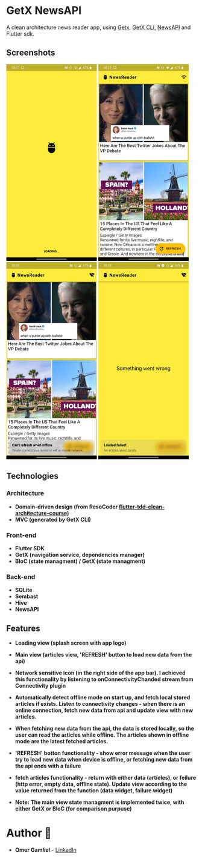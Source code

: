 # GetX NewsAPI

A clean architecture news reader app, using [Getx](https://pub.dev/packages/get), [GetX CLI](https://pub.dev/packages/get_cli), [NewsAPI](https://newsapi.org/) and Flutter sdk.

## Screenshots

<img src="screenshots/screenshot 2.jpg" width="240px"> <img src="screenshots/screenshot 3.jpg" width="240px"/> <img src="screenshots/screenshot 1.jpg" width="240px"/> <img src="screenshots/screenshot 4.jpg" width="240px"/>


## Technologies
 
### Architecture
- **Domain-driven design (from ResoCoder [flutter-tdd-clean-architecture-course](https://github.com/ResoCoder/flutter-tdd-clean-architecture-course))**
- **MVC (generated by GetX CLI)**

### Front-end
- **Flutter SDK**
- **GetX (navigation service, dependencies manager)**
- **BloC (state managment) / GetX (state managment)**

### Back-end
- **SQLite**
- **Sembast**
- **Hive**
- **NewsAPI** 

## Features

- **Loading view (splash screen with app logo)**
- **Main view (articles view, 'REFRESH' button to load new data from the api)**
- **Network sensitive icon (in the right side of the app bar). I achieved this functionality by listening to onConnectivityChanded stream from Connectivity plugin**
- **Automatically detect offline mode on start up, and fetch local stored articles if exists. Listen to connectivity changes - when there is an online connection, fetch new data from api and update view with new articles.**
- **When fetching new data from the api, the data is stored locally, so the user can read the articles while offline. The articles shown in offline mode are the latest fetched articles.**
- **'REFRESH' botton functionality - show error message when the user try to load new data when device is offline, or fetching new data from the api ends with a failure**
- **fetch articles functionality - return with either data (articles), or feilure (http error, empty data, offline state). Update view according to the value returned from the function (data widget, failure widget)**

- **Note: The main view state managment is implemented twice, with either GetX or BloC (for comparison purpuse)**

# Author 🙋

-   **Omer Gamliel** - [LinkedIn](https://www.linkedin.com/in/omer-gamliel-6a813a188/)
